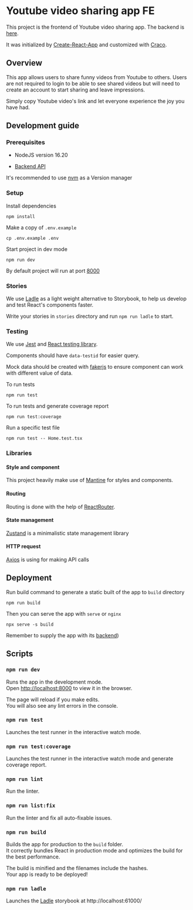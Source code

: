 # Youtube video sharing app FE

This project is the frontend of Youtube video sharing app. The backend is [here](https://github.com/midoriki/youtube-sharing-be).

It was initialized by [Create-React-App](https://create-react-app.dev/) and customized with [Craco](https://craco.js.org/).

## Overview

This app allows users to share funny videos from Youtube to others. Users are not required to login to be able to see shared videos but will need to create an account to start sharing and leave impressions.

Simply copy Youtube video's link and let everyone experience the joy you have had.

## Development guide

### Prerequisites

- NodeJS version 16.20

- [Backend API](https://github.com/midoriki/youtube-sharing-be)

It's recommended to use [nvm](https://github.com/nvm-sh/nvm) as a Version manager

### Setup

Install dependencies

`npm install`

Make a copy of `.env.example`

`cp .env.example .env`

Start project in dev mode

`npm run dev`

By default project will run at port [8000](http://localhost:8000)

### Stories

We use [Ladle](https://ladle.dev/) as a light weight alternative to Storybook, to help us develop and test React's components faster.

Write your stories in `stories` directory and run `npm run ladle` to start.

### Testing

We use [Jest](https://jestjs.io/) and [React testing library](https://testing-library.com/docs/react-testing-library/intro/).

Components should have `data-testid` for easier query.

Mock data should be created with [fakerjs](https://fakerjs.dev/guide/) to ensure component can work with different value of data.

To run tests

`npm run test`

To run tests and generate coverage report

`npm run test:coverage`

Run a specific test file

`npm run test -- Home.test.tsx`

### Libraries

#### Style and component

This project heavily make use of [Mantine](https://mantine.dev/pages/getting-started/) for styles and components.

#### Routing

Routing is done with the help of [ReactRouter](https://reactrouter.com/en/main).

#### State management

[Zustand](https://docs.pmnd.rs/zustand/getting-started/introduction) is a minimalistic state management library

#### HTTP request

[Axios](https://axios-http.com/) is using for making API calls

## Deployment

Run build command to generate a static built of the app to `build` directory

`npm run build`

Then you can serve the app with `serve` or `nginx`

`npx serve -s build`

Remember to supply the app with its [backend](https://github.com/midoriki/youtube-sharing-be))

## Scripts

### `npm run dev`

Runs the app in the development mode.\
Open [http://localhost:8000](http://localhost:8000) to view it in the browser.

The page will reload if you make edits.\
You will also see any lint errors in the console.

### `npm run test`

Launches the test runner in the interactive watch mode.

### `npm run test:coverage`

Launches the test runner in the interactive watch mode and generate coverage report.

### `npm run lint`

Run the linter.

### `npm run list:fix`

Run the linter and fix all auto-fixable issues.

### `npm run build`

Builds the app for production to the `build` folder.\
It correctly bundles React in production mode and optimizes the build for the best performance.

The build is minified and the filenames include the hashes.\
Your app is ready to be deployed!

### `npm run ladle`

Launches the [Ladle](https://ladle.dev/) storybook at http://localhost:61000/